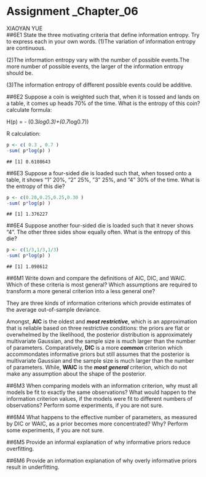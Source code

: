 # Assignment _Chapter_06
XIAOYAN YUE  
##6E1 State the three motivating criteria that define information entropy. Try to express each in your own words.
(1)The variation of information entropy are continuous.

(2)The information entropy vary with the number of possible events.The more number of possible events, the larger of the information entropy should be.

(3)The information entropy of different possible events could be additive.

##6E2 Suppose a coin is weighted such that, when it is tossed and lands on a table, it comes up heads 70% of the time. What is the entropy of this coin?
calculate formula:

H(p) = - (0.3*log0.3)+(0.7*log0.7))

R calculation:

```r
p <- c( 0.3 , 0.7 )
-sum( p*log(p) )
```

```
## [1] 0.6108643
```

##6E3 Suppose a four-sided die is loaded such that, when tossed onto a table, it shows “1” 20%, “2” 25%, ”3” 25%, and ”4” 30% of the time. What is the entropy of this die?

```r
p <- c(0.20,0.25,0.25,0.30 )
-sum( p*log(p) )
```

```
## [1] 1.376227
```
##6E4 Suppose another four-sided die is loaded such that it never shows “4”. The other three sides show equally often. What is the entropy of this die?

```r
p <- c(1/3,1/3,1/3)
-sum( p*log(p) )
```

```
## [1] 1.098612
```
##6M1 Write down and compare the definitions of AIC, DIC, and WAIC. Which of these criteria is most general? Which assumptions are required to transform a more general criterion into a less general one?

They are three kinds of information criterions which provide estimates of the average out-of-sample deviance.

Amongst, **AIC** is the oldest and _**most restrictive**_, which is an approximation that is reliable based on three restrictive conditions: the priors are flat or overwhelmed by the likelihood, the posterior distribution is approximately multivariate Gaussian, and the sample size is much larger than the number of parameters. Comparatively, **DIC** is a more _**common**_ criterion which accommondates informative priors but still assumes that the posterior is multivariate Gaussian and the sample size is much larger than the number of parameters. While, **WAIC** is the _**most general**_ criterion, which do not make any assumption about the shape of the posterior.


##6M3 When comparing models with an information criterion, why must all models be fit to exactly the same observations? What would happen to the information criterion values, if the models were fit to different numbers of observations? Perform some experiments, if you are not sure.

##6M4 What happens to the effective number of parameters, as measured by DIC or WAIC, as a prior becomes more concentrated? Why? Perform some experiments, if you are not sure.

##6M5 Provide an informal explanation of why informative priors reduce overfitting.

##6M6 Provide an information explanation of why overly informative priors result in underfitting.

